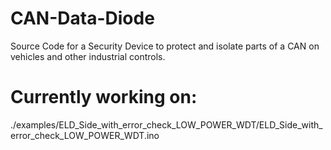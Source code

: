 # CAN-Data-Diode
Source Code for a Security Device to protect and isolate parts of a CAN on vehicles and other industrial controls.
# Currently working on:
 ./examples/ELD_Side_with_error_check_LOW_POWER_WDT/ELD_Side_with_error_check_LOW_POWER_WDT.ino
